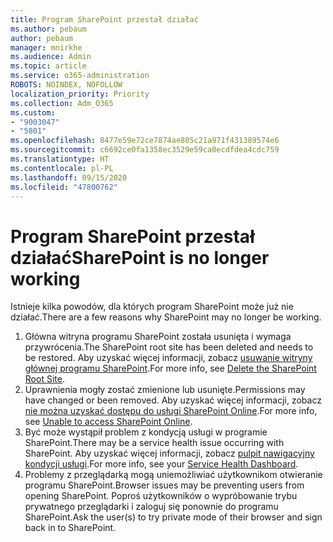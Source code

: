 ```yaml
---
title: Program SharePoint przestał działać
ms.author: pebaum
author: pebaum
manager: mnirkhe
ms.audience: Admin
ms.topic: article
ms.service: o365-administration
ROBOTS: NOINDEX, NOFOLLOW
localization_priority: Priority
ms.collection: Adm_O365
ms.custom:
- "9003047"
- "5801"
ms.openlocfilehash: 8477e59e72ce7874ae805c21a971f431389574e6
ms.sourcegitcommit: c6692ce0fa1358ec3529e59ca0ecdfdea4cdc759
ms.translationtype: HT
ms.contentlocale: pl-PL
ms.lasthandoff: 09/15/2020
ms.locfileid: "47800762"
---
```

# <a name="sharepoint-is-no-longer-working"></a><span data-ttu-id="6ee0c-102">Program SharePoint przestał działać</span><span class="sxs-lookup"><span data-stu-id="6ee0c-102">SharePoint is no longer working</span></span>

<span data-ttu-id="6ee0c-103">Istnieje kilka powodów, dla których program SharePoint może już nie działać.</span><span class="sxs-lookup"><span data-stu-id="6ee0c-103">There are a few reasons why SharePoint may no longer be working.</span></span>

1. <span data-ttu-id="6ee0c-104">Główna witryna programu SharePoint została usunięta i wymaga przywrócenia.</span><span class="sxs-lookup"><span data-stu-id="6ee0c-104">The SharePoint root site has been deleted and needs to be restored.</span></span> <span data-ttu-id="6ee0c-105">Aby uzyskać więcej informacji, zobacz [usuwanie witryny głównej programu SharePoint](https://docs.microsoft.com/sharepoint/troubleshoot/sites/url-that-resides-under-root-site-collection-is-broken).</span><span class="sxs-lookup"><span data-stu-id="6ee0c-105">For more info, see [Delete the SharePoint Root Site](https://docs.microsoft.com/sharepoint/troubleshoot/sites/url-that-resides-under-root-site-collection-is-broken).</span></span>
2. <span data-ttu-id="6ee0c-106">Uprawnienia mogły zostać zmienione lub usunięte.</span><span class="sxs-lookup"><span data-stu-id="6ee0c-106">Permissions may have changed or been removed.</span></span> <span data-ttu-id="6ee0c-107">Aby uzyskać więcej informacji, zobacz [nie można uzyskać dostępu do usługi SharePoint Online](https://docs.microsoft.com/sharepoint/troubleshoot/sharing-and-permissions/sharepoint-online-inaccessible).</span><span class="sxs-lookup"><span data-stu-id="6ee0c-107">For more info, see [Unable to access SharePoint Online](https://docs.microsoft.com/sharepoint/troubleshoot/sharing-and-permissions/sharepoint-online-inaccessible).</span></span>
3. <span data-ttu-id="6ee0c-108">Być może wystąpił problem z kondycją usługi w programie SharePoint.</span><span class="sxs-lookup"><span data-stu-id="6ee0c-108">There may be a service health issue occurring with SharePoint.</span></span> <span data-ttu-id="6ee0c-109">Aby uzyskać więcej informacji, zobacz [pulpit nawigacyjny kondycji usługi](https://admin.microsoft.com/AdminPortal/Home#/servicehealth).</span><span class="sxs-lookup"><span data-stu-id="6ee0c-109">For more info, see your [Service Health Dashboard](https://admin.microsoft.com/AdminPortal/Home#/servicehealth).</span></span>
4. <span data-ttu-id="6ee0c-110">Problemy z przeglądarką mogą uniemożliwiać użytkownikom otwieranie programu SharePoint.</span><span class="sxs-lookup"><span data-stu-id="6ee0c-110">Browser issues may be preventing users from opening SharePoint.</span></span> <span data-ttu-id="6ee0c-111">Poproś użytkowników o wypróbowanie trybu prywatnego przeglądarki i zaloguj się ponownie do programu SharePoint.</span><span class="sxs-lookup"><span data-stu-id="6ee0c-111">Ask the user(s) to try private mode of their browser and sign back in to SharePoint.</span></span>
